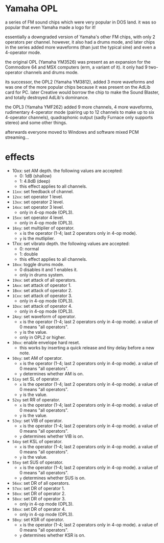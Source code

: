 # Yamaha OPL

a series of FM sound chips which were very popular in DOS land. it was so popular that even Yamaha made a logo for it!

essentially a downgraded version of Yamaha's other FM chips, with only 2 operators per channel.
however, it also had a drums mode, and later chips in the series added more waveforms (than just the typical sine) and even a 4-operator mode.

the original OPL (Yamaha YM3526) was present as an expansion for the Commodore 64 and MSX computers (erm, a variant of it). it only had 9 two-operator channels and drums mode.

its successor, the OPL2 (Yamaha YM3812), added 3 more waveforms and was one of the more popular chips because it was present on the AdLib card for PC.
later Creative would borrow the chip to make the Sound Blaster, and totally destroyed AdLib's dominance.

the OPL3 (Yamaha YMF262) added 9 more channels, 4 more waveforms, rudimentary 4-operator mode (pairing up to 12 channels to make up to six 4-operator channels), quadraphonic output (sadly Furnace only supports stereo) and some other things.

afterwards everyone moved to Windows and software mixed PCM streaming...

# effects

- 10xx: set AM depth. the following values are accepted:
  - 0: 1dB (shallow)
  - 1: 4.8dB (deep)
  - this effect applies to all channels.
- `11xx`: set feedback of channel.
- `12xx`: set operator 1 level.
- `13xx`: set operator 2 level.
- `14xx`: set operator 3 level.
  - only in 4-op mode (OPL3).
- `15xx`: set operator 4 level.
  - only in 4-op mode (OPL3).
- `16xy`: set multiplier of operator.
  - `x` is the operator (1-4; last 2 operators only in 4-op mode).
  - `y` is the mutliplier.
- 17xx: set vibrato depth. the following values are accepted:
  - 0: normal
  - 1: double
  - this effect applies to all channels.
- `18xx`: toggle drums mode.
  - 0 disables it and 1 enables it.
  - only in drums system.
- `19xx`: set attack of all operators.
- `1Axx`: set attack of operator 1.
- `1Bxx`: set attack of operator 2.
- `1Cxx`: set attack of operator 3.
  - only in 4-op mode (OPL3).
- `1Dxx`: set attack of operator 4.
  - only in 4-op mode (OPL3).
- `2Axy`: set waveform of operator.
  - `x` is the operator (1-4; last 2 operators only in 4-op mode). a value of 0 means "all operators".
  - `y` is the value.
  - only in OPL2 or higher.
- `30xx`: enable envelope hard reset.
  - this works by inserting a quick release and tiny delay before a new note.
- `50xy`: set AM of operator.
  - `x` is the operator (1-4; last 2 operators only in 4-op mode). a value of 0 means "all operators".
  - `y` determines whether AM is on.
- `51xy` set SL of operator.
  - `x` is the operator (1-4; last 2 operators only in 4-op mode). a value of 0 means "all operators".
  - `y` is the value.
- `52xy` set RR of operator.
  - `x` is the operator (1-4; last 2 operators only in 4-op mode). a value of 0 means "all operators".
  - `y` is the value.
- `53xy`: set VIB of operator.
  - `x` is the operator (1-4; last 2 operators only in 4-op mode). a value of 0 means "all operators".
  - `y` determines whether VIB is on.
- `54xy` set KSL of operator.
  - `x` is the operator (1-4; last 2 operators only in 4-op mode). a value of 0 means "all operators".
  - `y` is the value.
- `55xy` set SUS of operator.
  - `x` is the operator (1-4; last 2 operators only in 4-op mode). a value of 0 means "all operators".
  - `y` determines whether SUS is on.
- `56xx`: set DR of all operators.
- `57xx`: set DR of operator 1.
- `58xx`: set DR of operator 2.
- `58xx`: set DR of operator 3.
  - only in 4-op mode (OPL3).
- `58xx`: set DR of operator 4.
  - only in 4-op mode (OPL3).
- `5Bxy`: set KSR of operator.
  - `x` is the operator (1-4; last 2 operators only in 4-op mode). a value of 0 means "all operators".
  - `y` determines whether KSR is on.